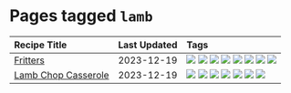 # Pages tagged `lamb`

|Recipe Title|Last Updated|Tags
|:---|:---|:---|
|[Fritters](../recipes/fritters.md)|2023-12-19|[![](https://img.shields.io/badge/tag-chicken-cb29b)](../tags/chicken.md) [![](https://img.shields.io/badge/tag-dairy-10cdd6)](../tags/dairy.md) [![](https://img.shields.io/badge/tag-family-9fef19)](../tags/family.md) [![](https://img.shields.io/badge/tag-fried-d4602a)](../tags/fried.md) [![](https://img.shields.io/badge/tag-ham-8ce73b)](../tags/ham.md) [![](https://img.shields.io/badge/tag-lamb-8344b1)](../tags/lamb.md) [![](https://img.shields.io/badge/tag-leftovers-3a4f8e)](../tags/leftovers.md) [![](https://img.shields.io/badge/tag-vegetables-91514)](../tags/vegetables.md)|
|[Lamb Chop Casserole](../recipes/lambchopcasserole.md)|2023-12-19|[![](https://img.shields.io/badge/tag-aussie-208450)](../tags/aussie.md) [![](https://img.shields.io/badge/tag-baked-062ab)](../tags/baked.md) [![](https://img.shields.io/badge/tag-battered-2b6571)](../tags/battered.md) [![](https://img.shields.io/badge/tag-casserole-9acea8)](../tags/casserole.md) [![](https://img.shields.io/badge/tag-family-9fef19)](../tags/family.md) [![](https://img.shields.io/badge/tag-fried-d4602a)](../tags/fried.md) [![](https://img.shields.io/badge/tag-lamb-8344b1)](../tags/lamb.md)|